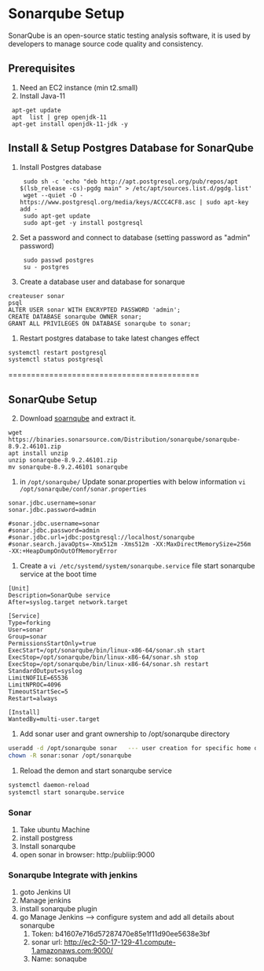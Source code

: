 # Sonarqube Setup

SonarQube is an open-source static testing analysis software, it is used by developers to manage source code quality and consistency.
## Prerequisites
1. Need an EC2 instance (min t2.small)
2. Install Java-11
  ```
   apt-get update   
   apt  list | grep openjdk-11  
   apt-get install openjdk-11-jdk -y   
  ```

## Install & Setup Postgres Database for SonarQube
1. Install Postgres database   
   ```
    sudo sh -c 'echo "deb http://apt.postgresql.org/pub/repos/apt $(lsb_release -cs)-pgdg main" > /etc/apt/sources.list.d/pgdg.list'  
    wget --quiet -O - https://www.postgresql.org/media/keys/ACCC4CF8.asc | sudo apt-key add -
    sudo apt-get update
    sudo apt-get -y install postgresql 
   ```

1. Set a password and connect to database (setting password as "admin" password)
   ```
    sudo passwd postgres
    su - postgres
   ```

1. Create a database user and database for sonarque 
  ```
  createuser sonar  
  psql
  ALTER USER sonar WITH ENCRYPTED PASSWORD 'admin';
  CREATE DATABASE sonarqube OWNER sonar;
  GRANT ALL PRIVILEGES ON DATABASE sonarqube to sonar;
  ``` 

1. Restart postgres database to take latest changes effect 
  ```sh 
  systemctl restart postgresql 
  systemctl status postgresql
  ```

  ==========================================

 ## SonarQube Setup

2. Download [soarnqube](https://www.sonarqube.org/downloads/) and extract it.   
  ```
  wget https://binaries.sonarsource.com/Distribution/sonarqube/sonarqube-8.9.2.46101.zip
  apt install unzip
  unzip sonarqube-8.9.2.46101.zip
  mv sonarqube-8.9.2.46101 sonarqube
  ```

1. in `/opt/sonarqube/` Update sonar.properties with below information `vi /opt/sonarqube/conf/sonar.properties` 
  ```
  sonar.jdbc.username=sonar
  sonar.jdbc.password=admin 

  #sonar.jdbc.username=sonar
  #sonar.jdbc.password=admin
  #sonar.jdbc.url=jdbc:postgresql://localhost/sonarqube
  #sonar.search.javaOpts=-Xmx512m -Xms512m -XX:MaxDirectMemorySize=256m -XX:+HeapDumpOnOutOfMemoryError
  ``` 

1. Create a `vi /etc/systemd/system/sonarqube.service` file start sonarqube service at the boot time 
  ```
  [Unit]
  Description=SonarQube service
  After=syslog.target network.target

  [Service]
  Type=forking
  User=sonar
  Group=sonar
  PermissionsStartOnly=true
  ExecStart=/opt/sonarqube/bin/linux-x86-64/sonar.sh start 
  ExecStop=/opt/sonarqube/bin/linux-x86-64/sonar.sh stop
  ExecStop=/opt/sonarqube/bin/linux-x86-64/sonar.sh restart
  StandardOutput=syslog
  LimitNOFILE=65536
  LimitNPROC=4096
  TimeoutStartSec=5
  Restart=always

  [Install]
  WantedBy=multi-user.target
  ```

1. Add sonar user and grant ownership to /opt/sonarqube directory 
  ```sh 
  useradd -d /opt/sonarqube sonar   --- user creation for specific home direct 
  chown -R sonar:sonar /opt/sonarqube 
  ```

1. Reload the demon and start sonarqube service 
  ```sh 
  systemctl daemon-reload 
  systemctl start sonarqube.service 
  ```


### Sonar 
  1. Take ubuntu Machine
  2. install postgress
  3. Install sonarqube 
  4. open sonar in browser: http:/publiip:9000 

### Sonarqube Integrate with jenkins 
  1. goto Jenkins UI 
  2. Manage jenkins 
  3. install sonarqube plugin
  4. go Manage Jenkins --> configure system and add all details about sonarqube 
      1. Token: b41607e716d57287470e85e1f11d90ee5638e3bf  
      2. sonar url: http://ec2-50-17-129-41.compute-1.amazonaws.com:9000/ 
      3. Name: sonaqube 
